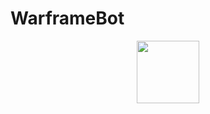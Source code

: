 # WarframeBot
<div id="header" align="center">
  <img src=""https://giphy.com/gifs/art-pixel-tech-Tz30dcgKE3GCTYpxol""/>
</div>
<div id="header" align="center">
  <img src="https://media.giphy.com/media/M9gbBd9nbDrOTu1Mqx/giphy.gif" width="100"/>
</div>
